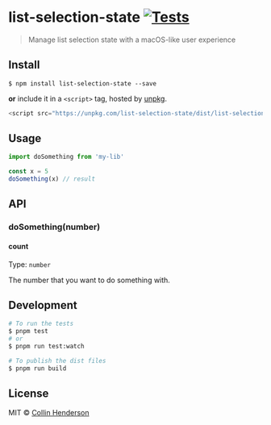 # list-selection-state [![Tests](https://github.com/syropian/list-selection-state/actions/workflows/test.yml/badge.svg?branch=main)](https://github.com/syropian/list-selection-state/actions/workflows/test.yml)

> Manage list selection state with a macOS-like user experience

## Install

```
$ npm install list-selection-state --save
```

**or** include it in a `<script>` tag, hosted by [unpkg](https://unpkg.com).

```js
<script src="https://unpkg.com/list-selection-state/dist/list-selection-state.iife.js" />
```

## Usage

```ts
import doSomething from 'my-lib'

const x = 5
doSomething(x) // result
```

## API

### doSomething(number)

#### count

Type: `number`

The number that you want to do something with.

## Development

```bash
# To run the tests
$ pnpm test
# or
$ pnpm run test:watch

# To publish the dist files
$ pnpm run build
```

## License

MIT © [Collin Henderson](https://github.com/syropian)
